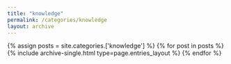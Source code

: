 ```yaml
---
title: "knowledge"
permalink: /categories/knowledge
layout: archive
---
```


{% assign posts = site.categories.['knowledge'] %}
{% for post in posts %} {% include archive-single.html type=page.entries_layout %} {% endfor %}